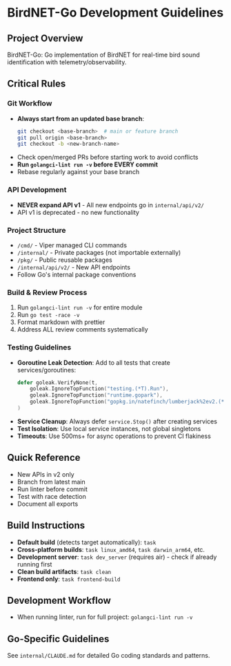 # BirdNET-Go Development Guidelines

## Project Overview
BirdNET-Go: Go implementation of BirdNET for real-time bird sound identification with telemetry/observability.

## Critical Rules

### Git Workflow
- **Always start from an updated base branch**:
  ```bash
  git checkout <base-branch>  # main or feature branch
  git pull origin <base-branch>
  git checkout -b <new-branch-name>
  ```
- Check open/merged PRs before starting work to avoid conflicts
- **Run `golangci-lint run -v` before EVERY commit**
- Rebase regularly against your base branch

### API Development
- **NEVER expand API v1** - All new endpoints go in `internal/api/v2/`
- API v1 is deprecated - no new functionality

### Project Structure
- `/cmd/` - Viper managed CLI commands
- `/internal/` - Private packages (not importable externally)
- `/pkg/` - Public reusable packages
- `/internal/api/v2/` - New API endpoints
- Follow Go's internal package conventions

### Build & Review Process
1. Run `golangci-lint run -v` for entire module
2. Run `go test -race -v`
3. Format markdown with prettier
4. Address ALL review comments systematically

### Testing Guidelines
- **Goroutine Leak Detection**: Add to all tests that create services/goroutines:
  ```go
  defer goleak.VerifyNone(t,
      goleak.IgnoreTopFunction("testing.(*T).Run"),
      goleak.IgnoreTopFunction("runtime.gopark"),
      goleak.IgnoreTopFunction("gopkg.in/natefinch/lumberjack%2ev2.(*Logger).millRun"),
  )
  ```
- **Service Cleanup**: Always defer `service.Stop()` after creating services
- **Test Isolation**: Use local service instances, not global singletons
- **Timeouts**: Use 500ms+ for async operations to prevent CI flakiness

## Quick Reference
- New APIs in v2 only
- Branch from latest main
- Run linter before commit
- Test with race detection
- Document all exports

## Build Instructions
- **Default build** (detects target automatically): `task`
- **Cross-platform builds**: `task linux_amd64`, `task darwin_arm64`, etc.
- **Development server**: `task dev_server` (requires air) - check if already running first
- **Clean build artifacts**: `task clean`
- **Frontend only**: `task frontend-build`

## Development Workflow
- When running linter, run for full project: `golangci-lint run -v`

## Go-Specific Guidelines
See `internal/CLAUDE.md` for detailed Go coding standards and patterns.